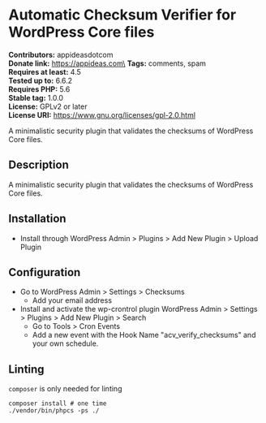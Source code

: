 # Automatic Checksum Verifier for WordPress Core files #

**Contributors:** appideasdotcom\
**Donate link:** https://appideas.com\
**Tags:** comments, spam\
**Requires at least:** 4.5\
**Tested up to:** 6.6.2\
**Requires PHP:** 5.6\
**Stable tag:** 1.0.0\
**License:** GPLv2 or later\
**License URI:** https://www.gnu.org/licenses/gpl-2.0.html

A minimalistic security plugin that validates the checksums of WordPress Core files.

## Description ##

A minimalistic security plugin that validates the checksums of WordPress Core files.

## Installation ##
- Install through WordPress Admin > Plugins > Add New Plugin > Upload Plugin

## Configuration ##
- Go to WordPress Admin > Settings > Checksums
  - Add your email address
- Install and activate the wp-crontrol plugin WordPress Admin > Settings > Plugins > Add New Plugin > Search
  - Go to Tools > Cron Events
  - Add a new event with the Hook Name "acv_verify_checksums" and your own schedule.

## Linting ##
`composer` is only needed for linting
```
composer install # one time
./vendor/bin/phpcs -ps ./
```